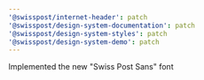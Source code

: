 ```yaml
---
'@swisspost/internet-header': patch
'@swisspost/design-system-documentation': patch
'@swisspost/design-system-styles': patch
'@swisspost/design-system-demo': patch
---
```


Implemented the new "Swiss Post Sans" font
